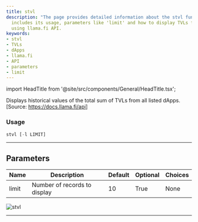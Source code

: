 ```yaml
---
title: stvl
description: "The page provides detailed information about the stvl function. This"
  includes its usage, parameters like 'limit' and how to display TVLs for listed dApps
  using llama.fi API.
keywords:
- stvl
- TVLs
- dApps
- llama.fi
- API
- parameters
- limit
---
```


import HeadTitle from '@site/src/components/General/HeadTitle.tsx';

<HeadTitle title="crypto/defi/stvl - Reference | OpenBB Terminal Docs" />

Displays historical values of the total sum of TVLs from all listed dApps. [Source: https://docs.llama.fi/api]

### Usage

```python
stvl [-l LIMIT]
```

---

## Parameters

| Name | Description | Default | Optional | Choices |
| ---- | ----------- | ------- | -------- | ------- |
| limit | Number of records to display | 10 | True | None |

![stvl](https://user-images.githubusercontent.com/46355364/154054369-2c9dd45c-26b6-4255-81f6-7e839169c786.png)

---
